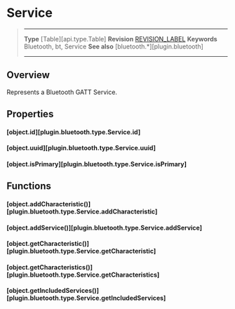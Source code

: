 # Service

> --------------------- ------------------------------------------------------------------------------------------
> __Type__              [Table][api.type.Table]
> __Revision__          [REVISION_LABEL](REVISION_URL)
> __Keywords__          Bluetooth, bt, Service
> __See also__          [bluetooth.*][plugin.bluetooth]
> --------------------- ------------------------------------------------------------------------------------------

## Overview

Represents a Bluetooth GATT Service.

## Properties

#### [object.id][plugin.bluetooth.type.Service.id]

#### [object.uuid][plugin.bluetooth.type.Service.uuid]

#### [object.isPrimary][plugin.bluetooth.type.Service.isPrimary]

## Functions

#### [object.addCharacteristic()][plugin.bluetooth.type.Service.addCharacteristic]

#### [object.addService()][plugin.bluetooth.type.Service.addService]

#### [object.getCharacteristic()][plugin.bluetooth.type.Service.getCharacteristic]

#### [object.getCharacteristics()][plugin.bluetooth.type.Service.getCharacteristics]

#### [object.getIncludedServices()][plugin.bluetooth.type.Service.getIncludedServices]

